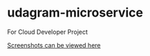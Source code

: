 # udagram-microservice
For Cloud Developer Project

[Screenshots can be viewed here](https://github.com/rrprajiv/udagram-microservice/blob/main/screenshots/README.md)
